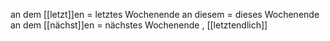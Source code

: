 an dem [[letzt]]en = letztes Wochenende 
an diesem  = dieses Wochenende 
an dem [[nächst]]en = nächstes Wochenende , [[letztendlich]]
